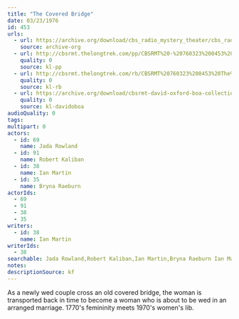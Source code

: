 ```yaml
---
title: "The Covered Bridge"
date: 03/23/1976
id: 453
urls: 
  - url: https://archive.org/download/cbs_radio_mystery_theater/cbs_radio_mystery_theater-0451-0500.zip/cbs_radio_mystery_theater-0451-0500%2Fcbsrmt_0453_the_covered_bridge.mp3
    source: archive-org
  - url: http://cbsrmt.thelongtrek.com/pp/CBSRMT%20-%20760323%200453%20The%20Covered%20Bridge_pp.mp3
    quality: 0
    source: kl-pp
  - url: http://cbsrmt.thelongtrek.com/rb/CBSRMT%20760323%200453%20The%20Covered%20Bridge_wuwm%20recorded%208_7_76.mp3
    quality: 0
    source: kl-rb
  - url: https://archive.org/download/cbsrmt-david-oxford-boa-collection/CBSRMT-760323-0453-repeated-760807-The-Covered-Bridge-(128-44)_WUWM-FM-{BoA}.mp3
    quality: 0
    source: kl-davidoboa
audioQuality: 0
tags: 
multipart: 0
actors:  
  - id: 69
    name: Jada Rowland  
  - id: 91
    name: Robert Kaliban  
  - id: 38
    name: Ian Martin  
  - id: 35
    name: Bryna Raeburn
actorIds:  
  - 69  
  - 91  
  - 38  
  - 35
writers:  
  - id: 38
    name: Ian Martin
writerIds:  
  - 38
searchable: Jada Rowland,Robert Kaliban,Ian Martin,Bryna Raeburn Ian Martin
notes: 
descriptionSource: kf
---
```

As a newly wed couple cross an old covered bridge, the woman is transported back in time to become a woman who is about to be wed in an arranged marriage. 1770's femininity meets 1970's women's lib.